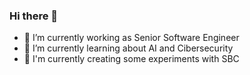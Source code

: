 ### Hi there 👋

- 🔭 I’m currently working as Senior Software Engineer
- 🌱 I’m currently learning about AI and Cibersecurity
- 🧰 I'm currently creating some experiments with SBC
 
<!--
**raquel/raquel** is a ✨ _special_ ✨ repository because its `README.md` (this file) appears on your GitHub profile.

Here are some ideas to get you started:

- 🔭 I’m currently working on ...
- 🌱 I’m currently learning ...
- 👯 I’m looking to collaborate on ...
- 🤔 I’m looking for help with ...
- 💬 Ask me about ...
- 📫 How to reach me: ...
- 😄 Pronouns: ...
- ⚡ Fun fact: ...
-->

